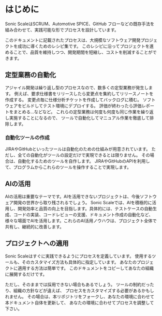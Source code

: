 # はじめに

Sonic ScaleはSCRUM、Automotive SPICE、GitHub フローなどの既存手法を組み合わせて、実践可能な形でプロセスを設計しています。

このドキュメントに記載されたプロセスは、大規模なソフトウェア開発プロジェクトを成功に導くためのレシピ集です。
このレシピに沿ってプロジェクトを進めることで、品質を維持しつつ、開発期間を短縮し、コストを削減することができます。

## 定型業務の自動化

アジャイル開発は繰り返し型のプロセスなので、数多くの定型業務が発生します。
例えば、要求仕様書をリリースしたら変更点を集約してリリースノートを作成する。
変更点毎に仕様分析チケットを作成してバックログに積む。
ソフトウェアをビルドしてテスト環境にデプロイする。
評価が終わったら評価レポートをまとめる...などなど。
これらの定型業務は何度も何度も同じ作業を繰り返し実施することになるので、
ツールで自動化してマニュアル作業を徹底して排除します。

### 自動化ツールの作成

JIRAやGitHubといったツールは自動化のための仕組みが用意されています。
ただし、全ての自動化がツールの設定だけで実現できるとは限りません。
その場合は、自動化するためのツールを自作します。
JIRAやGitHubのAPIを利用して、プログラムからこれらのツールを操作することで実現します。

## AIの活用

AIの活用は重要なテーマです。AIを活用できないプロジェクトは、今後ソフトウェア開発の世界から取り残されるでしょう。
Sonic Scaleでは、AIを積極的に活用し、開発効率と品質の向上を目指します。具体的には、テストケースの自動生成、コードの実装、コードレビューの支援、ドキュメント作成の自動化など、様々な場面でAIを活用します。これらのAI活用ノウハウは、プロジェクト全体で共有し、継続的に改善します。

## プロジェクトへの適用

Sonic Scaleはすぐに実践できるようにプロセスを定義しています。
使用するツールも、そのカスタマイズ方法も具体的に指定しています。
あなたのプロジェクトに適用する方法は簡単です。
このドキュメントをコピーしてあなたの組織に展開するだけです。

ただし、そのままでは採用できない場合もあるでしょう。
ツールの制約だったり、組織の方針などが違えば、
プロセスをカスタマイズする必要があるかもしれません。
その場合は、本リポジトリをフォークし、あなたの環境に合わせて本ドキュメント自体を更新して、
あなたの環境に合わせてプロセスを調整して下さい。